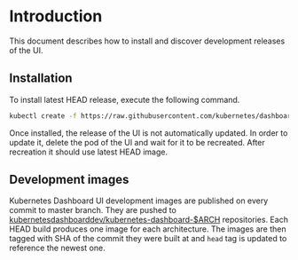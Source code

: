# Introduction

This document describes how to install and discover development releases of the UI.

## Installation

To install latest HEAD release, execute the following command.
```bash
kubectl create -f https://raw.githubusercontent.com/kubernetes/dashboard/master/src/deploy/kubernetes-dashboard-head.yaml
```

Once installed, the release of the UI is not automatically updated. In order to update it, delete
the pod of the UI and wait for it to be recreated. After recreation it should use latest HEAD image.

## Development images

Kubernetes Dashboard UI development images are published on every commit to master branch. They
are pushed to
[kubernetesdashboarddev/kubernetes-dashboard-$ARCH](https://hub.docker.com/r/kubernetesdashboarddev)
repositories. Each HEAD build produces one image for each architecture. The images are then tagged
with SHA of the commit they were built at and `head` tag is updated to reference the newest one.

